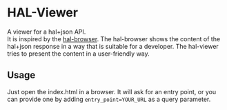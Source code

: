 # HAL-Viewer

A viewer for a hal+json API.   
It is inspired by the [hal-browser](https://github.com/mikekelly/hal-browser).
The hal-browser shows the content of the hal+json response in a way that is suitable for a developer.
The hal-viewer tries to present the content in a user-friendly way.

## Usage

Just open the index.html in a browser.
It will ask for an entry point, or you can provide one by adding `entry_point=YOUR_URL` as a query parameter.
